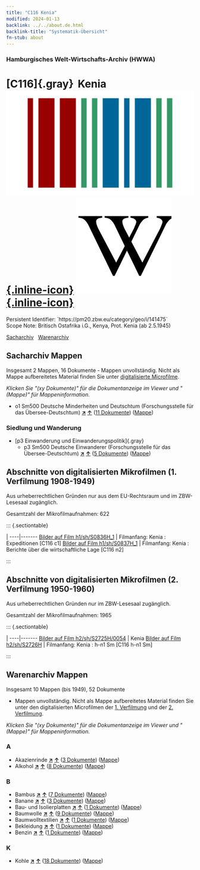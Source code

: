 ```yaml
---
title: "C116 Kenia"
modified: 2024-01-13
backlink: ../../about.de.html
backlink-title: "Systematik-Übersicht"
fn-stub: about
---
```


### Hamburgisches Welt-Wirtschafts-Archiv (HWWA)

# [C116]{.gray}&#8201; Kenia &#160; [![Wikidata](/images/Wikidata-logo.svg "Wikidata"){.inline-icon}](http://www.wikidata.org/entity/Q114) [![Wikipedia](/images/Wikipedia-W.svg "Wikipedia"){.inline-icon}](https://de.wikipedia.org/wiki/Kenia)

<div class="hint">Persistent Identifier: `https://pm20.zbw.eu/category/geo/i/141475`</div>

<div class="hint">
Scope Note: Britisch Ostafrika i.G., Kenya, Prot. Kenia (ab 2.5.1945)
</div>


[Sacharchiv](#sacharchiv-mappen) &#160; [Warenarchiv](#warenarchiv-mappen)





## Sacharchiv Mappen









Insgesamt 2 Mappen, 16 Dokumente - Mappen unvollständig.
Nicht als Mappe aufbereitetes Material finden Sie unter [digitalisierte Microfilme](/film/h1_sh.de.html).

_Klicken Sie "(xy Dokumente)" für die Dokumentanzeige im Viewer und "(Mappe)" für Mappeninformation._



  - o1 Sm500 Deutsche Minderheiten und Deutschtum (Forschungsstelle für das Übersee-Deutschtum) [**&nearr;**](../../../subject/i/145911/about.de.html "Deutsche Minderheiten und Deutschtum (Forschungsstelle für das Übersee-Deutschtum) (in der ganzen Welt)") [**&uarr;**](../../../subject/about.de.html#o1_Sm500 "Sachsystematik") (<a href="https://pm20.zbw.eu/iiifview/folder/sh/141475,145911" title="über: Kenia : Deutsche Minderheiten und Deutschtum (Forschungsstelle für das Übersee-Deutschtum)" target="_blank">11 Dokumente</a>) ([Mappe](../../../../folder/sh/1414xx/141475/1459xx/145911/about.de.html))

### Siedlung und Wanderung

- [p3 Einwanderung und Einwanderungspolitik]{.gray}
  - p3 Sm500 Deutsche Einwanderer (Forschungsstelle für das Übersee-Deutschtum) [**&nearr;**](../../../subject/i/145921/about.de.html "Deutsche Einwanderer (Forschungsstelle für das Übersee-Deutschtum) (in der ganzen Welt)") [**&uarr;**](../../../subject/about.de.html#p3_Sm500 "Sachsystematik") (<a href="https://pm20.zbw.eu/iiifview/folder/sh/141475,145921" title="über: Kenia : Deutsche Einwanderer (Forschungsstelle für das Übersee-Deutschtum)" target="_blank">5 Dokumente</a>) ([Mappe](../../../../folder/sh/1414xx/141475/1459xx/145921/about.de.html))



<a id="filmsections" />

## Abschnitte von digitalisierten Mikrofilmen (1. Verfilmung 1908-1949)

<p>Aus urheberrechtlichen Gründen nur aus dem EU-Rechtsraum und im ZBW-Lesesaal zugänglich.</p>


<p>Gesamtzahl der Mikrofilmaufnahmen: 622</p>





::: {.sectiontable}

 | 
----|-------
<a class="btn" href="https://pm20.zbw.eu/film/h1/sh/S0836H_1" rel="nofollow">Bilder auf Film h1/sh/S0836H_1</a> | Filmanfang: Kenia : Expeditionen [C116 c1]
<a class="btn" href="https://pm20.zbw.eu/film/h1/sh/S0837H_1" rel="nofollow">Bilder auf Film h1/sh/S0837H_1</a> | Filmanfang: Kenia : Berichte über die wirtschaftliche Lage [C116 n2]


:::




## Abschnitte von digitalisierten Mikrofilmen (2. Verfilmung 1950-1960)

<p>Aus urheberrechtlichen Gründen nur im ZBW-Lesesaal zugänglich.</p>


<p>Gesamtzahl der Mikrofilmaufnahmen: 1965</p>





::: {.sectiontable}

 | 
----|-------
<a class="btn" href="https://pm20.zbw.eu/film/h2/sh/S2725H/0054" rel="nofollow">Bilder auf Film h2/sh/S2725H/0054</a> | Kenia
<a class="btn" href="https://pm20.zbw.eu/film/h2/sh/S2726H" rel="nofollow">Bilder auf Film h2/sh/S2726H</a> | Filmanfang: Kenia : h-n1 Sm [C116 h-n1 Sm]


:::














## Warenarchiv Mappen










Insgesamt 10 Mappen (bis 1949), 52 Dokumente
- Mappen unvollständig.  Nicht als Mappe aufbereitetes Material finden Sie
unter den digitalisierten Microfilmen der [1. Verfilmung](/film/h1_wa.de.html)
und der [2. Verfilmung](/film/h2_wa.de.html).

_Klicken Sie "(xy Dokumente)" für die Dokumentanzeige im Viewer und "(Mappe)" für Mappeninformation._




### A

- Akazienrinde [**&nearr;**](../../../ware/i/141950/about.de.html "Akazienrinde (XXX in der ganzen Welt)") [**&uarr;**](../../../ware/about.de.html#PLW06-Fp01 "Warensystematik") (<a href="https://pm20.zbw.eu/iiifview/folder/wa/141950,141475" title="über: Akazienrinde : Kenia" target="_blank">3 Dokumente</a>) ([Mappe](../../../../folder/wa/1419xx/141950/1414xx/141475/about.de.html))
- Alkohol [**&nearr;**](../../../ware/i/141966/about.de.html "Alkohol (XXX in der ganzen Welt)") [**&uarr;**](../../../ware/about.de.html#PID20.02-Sp "Warensystematik") (<a href="https://pm20.zbw.eu/iiifview/folder/wa/141966,141475" title="über: Alkohol : Kenia" target="_blank">8 Dokumente</a>) ([Mappe](../../../../folder/wa/1419xx/141966/1414xx/141475/about.de.html))

### B

- Bambus [**&nearr;**](../../../ware/i/142035/about.de.html "Bambus (XXX in der ganzen Welt)") [**&uarr;**](../../../ware/about.de.html#PLW04-Gr02 "Warensystematik") (<a href="https://pm20.zbw.eu/iiifview/folder/wa/142035,141475" title="über: Bambus : Kenia" target="_blank">7 Dokumente</a>) ([Mappe](../../../../folder/wa/1420xx/142035/1414xx/141475/about.de.html))
- Banane [**&nearr;**](../../../ware/i/142038/about.de.html "Banane (XXX in der ganzen Welt)") [**&uarr;**](../../../ware/about.de.html#PLW04-Bn "Warensystematik") (<a href="https://pm20.zbw.eu/iiifview/folder/wa/142038,141475" title="über: Banane : Kenia" target="_blank">3 Dokumente</a>) ([Mappe](../../../../folder/wa/1420xx/142038/1414xx/141475/about.de.html))
- Bau- und Isolierplatten [**&nearr;**](../../../ware/i/142083/about.de.html "Bau- und Isolierplatten (XXX in der ganzen Welt)") [**&uarr;**](../../../ware/about.de.html#PID22-Bf01 "Warensystematik") (<a href="https://pm20.zbw.eu/iiifview/folder/wa/142083,141475" title="über: Bau- und Isolierplatten : Kenia" target="_blank">1 Dokumente</a>) ([Mappe](../../../../folder/wa/1420xx/142083/1414xx/141475/about.de.html))
- Baumwolle [**&nearr;**](../../../ware/i/142089/about.de.html "Baumwolle (XXX in der ganzen Welt)") [**&uarr;**](../../../ware/about.de.html#PLW04-Bw "Warensystematik") (<a href="https://pm20.zbw.eu/iiifview/folder/wa/142089,141475" title="über: Baumwolle : Kenia" target="_blank">9 Dokumente</a>) ([Mappe](../../../../folder/wa/1420xx/142089/1414xx/141475/about.de.html))
- Baumwolltextilien [**&nearr;**](../../../ware/i/154932/about.de.html "Baumwolltextilien (XXX in der ganzen Welt)") [**&uarr;**](../../../ware/about.de.html#PID19-Bw02 "Warensystematik") (<a href="https://pm20.zbw.eu/iiifview/folder/wa/154932,141475" title="über: Baumwolltextilien : Kenia" target="_blank">1 Dokumente</a>) ([Mappe](../../../../folder/wa/1549xx/154932/1414xx/141475/about.de.html))
- Bekleidung [**&nearr;**](../../../ware/i/142106/about.de.html "Bekleidung (XXX in der ganzen Welt)") [**&uarr;**](../../../ware/about.de.html#PID19-Bk "Warensystematik") (<a href="https://pm20.zbw.eu/iiifview/folder/wa/142106,141475" title="über: Bekleidung : Kenia" target="_blank">1 Dokumente</a>) ([Mappe](../../../../folder/wa/1421xx/142106/1414xx/141475/about.de.html))
- Benzin [**&nearr;**](../../../ware/i/142108/about.de.html "Benzin (XXX in der ganzen Welt)") [**&uarr;**](../../../ware/about.de.html#PID13.02-Ks02 "Warensystematik") (<a href="https://pm20.zbw.eu/iiifview/folder/wa/142108,141475" title="über: Benzin : Kenia" target="_blank">1 Dokumente</a>) ([Mappe](../../../../folder/wa/1421xx/142108/1414xx/141475/about.de.html))

### K

- Kohle [**&nearr;**](../../../ware/i/143120/about.de.html "Kohle (XXX in der ganzen Welt)") [**&uarr;**](../../../ware/about.de.html#PRB02.01 "Warensystematik") (<a href="https://pm20.zbw.eu/iiifview/folder/wa/143120,141475" title="über: Kohle : Kenia" target="_blank">18 Dokumente</a>) ([Mappe](../../../../folder/wa/1431xx/143120/1414xx/141475/about.de.html))




